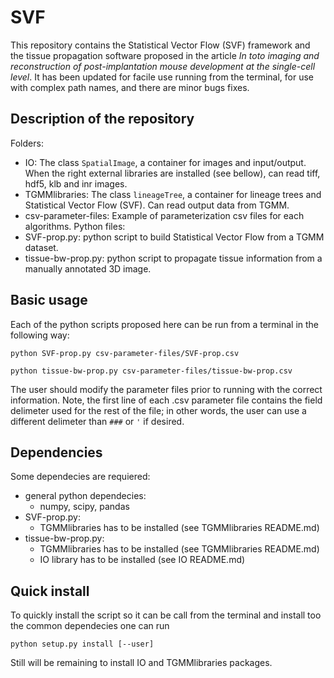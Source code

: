 # SVF

This repository contains the Statistical Vector Flow (SVF) framework and the tissue propagation software proposed in the article *In toto imaging and reconstruction of post-implantation mouse development at the single-cell level*.  It has been updated for facile use running from the terminal, for use with complex path names, and there are minor bugs fixes.

## Description of the repository
Folders:
  - IO: The class `SpatialImage`, a container for images and input/output. When the right external libraries are installed (see bellow), can read tiff, hdf5, klb and inr images.
  - TGMMlibraries: The class `lineageTree`, a container for lineage trees and Statistical Vector Flow (SVF). Can read output data from TGMM.
  - csv-parameter-files: Example of parameterization csv files for each algorithms.
Python files:
  - SVF-prop.py: python script to build Statistical Vector Flow from a TGMM dataset.
  - tissue-bw-prop.py: python script to propagate tissue information from a manually annotated 3D image.

## Basic usage
Each of the python scripts proposed here can be run from a terminal in the following way:

`python SVF-prop.py csv-parameter-files/SVF-prop.csv`

`python tissue-bw-prop.py csv-parameter-files/tissue-bw-prop.csv`

The user should modify the parameter files prior to running with the correct information.  Note, the first line of each .csv parameter file contains the field delimeter used for the rest of the file; in other words, the user can use a different delimeter than `###` or `'` if desired.

## Dependencies
Some dependecies are requiered:
  - general python dependecies:
    - numpy, scipy, pandas
  - SVF-prop.py:
     - TGMMlibraries has to be installed (see TGMMlibraries README.md)
  - tissue-bw-prop.py:
    - TGMMlibraries has to be installed (see TGMMlibraries README.md)
    - IO library has to be installed (see IO README.md)

## Quick install
To quickly install the script so it can be call from the terminal and install too the common dependecies one can run
```shell
python setup.py install [--user]
```
Still will be remaining to install IO and TGMMlibraries packages.
